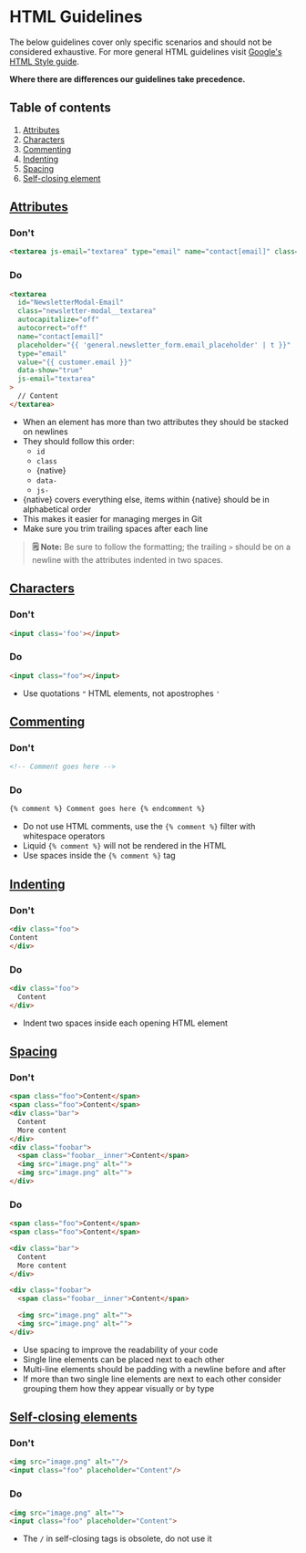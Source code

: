 # HTML Guidelines

The below guidelines cover only specific scenarios and should not be considered exhaustive. For more general HTML guidelines visit [Google's HTML Style guide](https://google.github.io/styleguide/htmlcssguide.html).

**Where there are differences our guidelines take precedence.**

## Table of contents

1. [Attributes](#attributes)
1. [Characters](#characters)
1. [Commenting](#commenting)
1. [Indenting](#indenting)
1. [Spacing](#spacing)
1. [Self-closing element](#self-closing-elements)

## [Attributes](#attributes)

### Don't
```html
<textarea js-email="textarea" type="email" name="contact[email]" class="newsletter-modal__textarea" id="NewsletterModal-Email" value="{{ customer.email }}" placeholder="{{ 'general.newsletter_form.email_placeholder' | t }}" autocorrect="off" autocapitalize="off" data-show="true"></textarea>
```

### Do
```html
<textarea
  id="NewsletterModal-Email"
  class="newsletter-modal__textarea"
  autocapitalize="off"
  autocorrect="off"
  name="contact[email]"
  placeholder="{{ 'general.newsletter_form.email_placeholder' | t }}"
  type="email"
  value="{{ customer.email }}"
  data-show="true"
  js-email="textarea"
>
  // Content
</textarea>
```

* When an element has more than two attributes they should be stacked on newlines
* They should follow this order:
  * `id`
  * `class`
  * {native}
  * `data-`
  * `js-`
* {native} covers everything else, items within {native} should be in alphabetical order
* This makes it easier for managing merges in Git
* Make sure you trim trailing spaces after each line

> **🗒 Note:** Be sure to follow the formatting; the trailing `>` should be on a newline with the attributes indented in two spaces.

## [Characters](#characters)

### Don't
```html
<input class='foo'></input>
```

### Do
```html
<input class="foo"></input>
```

* Use quotations `"` HTML elements, not apostrophes `'`

## [Commenting](#commenting)

### Don't
```html
<!-- Comment goes here -->
```

### Do
```html
{% comment %} Comment goes here {% endcomment %}
```

* Do not use HTML comments, use the `{% comment %}` filter with whitespace operators
* Liquid `{% comment %}` will not be rendered in the HTML
* Use spaces inside the `{% comment %}` tag

## [Indenting](#indenting)

### Don't
```html
<div class="foo">
Content
</div>
```

### Do
```html
<div class="foo">
  Content
</div>
```

* Indent two spaces inside each opening HTML element

## [Spacing](#spacing)

### Don't
```html
<span class="foo">Content</span>
<span class="foo">Content</span>
<div class="bar">
  Content
  More content
</div>
<div class="foobar">
  <span class="foobar__inner">Content</span>
  <img src="image.png" alt="">
  <img src="image.png" alt="">
</div>
```

### Do
```html
<span class="foo">Content</span>
<span class="foo">Content</span>

<div class="bar">
  Content
  More content
</div>

<div class="foobar">
  <span class="foobar__inner">Content</span>

  <img src="image.png" alt="">
  <img src="image.png" alt="">
</div>
```

* Use spacing to improve the readability of your code
* Single line elements can be placed next to each other
* Multi-line elements should be padding with a newline before and after
* If more than two single line elements are next to each other consider grouping them how they appear visually or by type

## [Self-closing elements](#self-closing-elements)

### Don't
```html
<img src="image.png" alt=""/>
<input class="foo" placeholder="Content"/>
```

### Do
```html
<img src="image.png" alt="">
<input class="foo" placeholder="Content">
```

* The `/` in self-closing tags is obsolete, do not use it